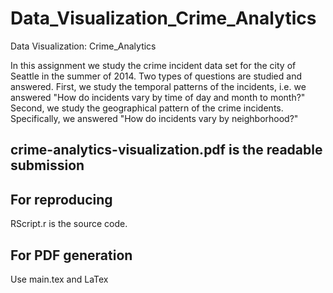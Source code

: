 # Data_Visualization_Crime_Analytics
Data Visualization: Crime_Analytics

In this assignment we study the crime incident data set for the city of Seattle in the summer of 2014. Two types of questions are studied and answered. First, we study the temporal patterns of the incidents, i.e. we answered "How do incidents vary by time of day and month to month?" Second, we study the geographical pattern of the crime incidents. Specifically, we answered "How do incidents vary by neighborhood?"

## crime-analytics-visualization.pdf is the readable submission

## For reproducing
RScript.r is the source code. 

## For PDF generation
Use main.tex and LaTex


